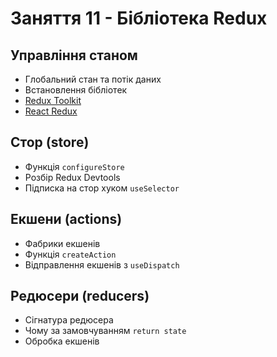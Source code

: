 # Заняття 11 - Бібліотека Redux

## Управління станом

- Глобальний стан та потік даних
- Встановлення бібліотек
- [Redux Toolkit](https://redux-toolkit.js.org/)
- [React Redux](https://react-redux.js.org/)

## Стор (store)

- Функція `configureStore`
- Розбір Redux Devtools
- Підписка на стор хуком `useSelector`

## Екшени (actions)

- Фабрики екшенів
- Функція `createAction`
- Відправлення екшенів з `useDispatch`

## Редюсери (reducers)

- Сігнатура редюсера
- Чому за замовчуванням `return state`
- Обробка екшенів
